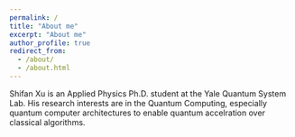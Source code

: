 ```yaml
---
permalink: /
title: "About me"
excerpt: "About me"
author_profile: true
redirect_from: 
  - /about/
  - /about.html
---
```


Shifan Xu is an Applied Physics Ph.D. student at the Yale Quantum System Lab. His research interests are in the Quantum Computing, especially quantum computer architectures to enable quantum accelration over classical algorithms.


